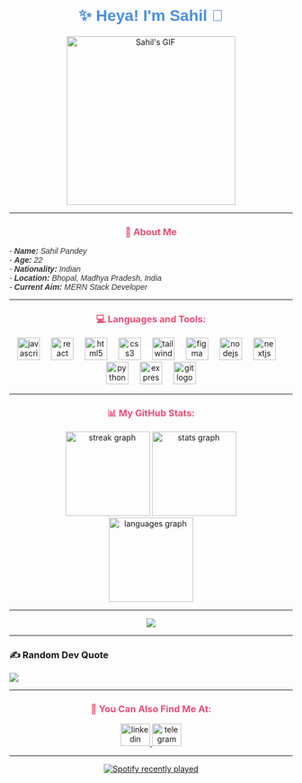 <h1 align="center" style="font-family: 'Arial', sans-serif; color: #4a90e2;">✨ Heya! I'm Sahil 👋</h1>

<p align="center">
  <img height="300" src="https://i.pinimg.com/originals/e1/7a/b9/e17ab9681bec36303a67cd0e13a7b170.gif" alt="Sahil's GIF">
</p>

---

<h3 align="center" style="color: #e94e77;">📖 About Me</h3>

<p align="left" style="font-family: 'Arial', sans-serif; color: #333;">
  <i>
    - <b>Name:</b> Sahil Pandey<br>
    - <b>Age:</b> 22<br>
    - <b>Nationality:</b> Indian<br>
    - <b>Location:</b> Bhopal, Madhya Pradesh, India<br>
    - <b>Current Aim:</b> MERN Stack Developer
  </i>
</p>

---

<h3 align="center" style="color: #e94e77;">💻 Languages and Tools:</h3>

<div align="center">
  <img src="https://cdn.jsdelivr.net/gh/devicons/devicon/icons/javascript/javascript-original.svg" height="40" alt="javascript logo"  />
  <img width="12" />
  <img src="https://cdn.jsdelivr.net/gh/devicons/devicon/icons/react/react-original.svg" height="40" alt="react logo"  />
  <img width="12" />
  <img src="https://cdn.jsdelivr.net/gh/devicons/devicon/icons/html5/html5-original.svg" height="40" alt="html5 logo"  />
  <img width="12" />
  <img src="https://cdn.jsdelivr.net/gh/devicons/devicon/icons/css3/css3-original.svg" height="40" alt="css3 logo"  />
  <img width="12" />
  <img src="https://cdn.jsdelivr.net/gh/devicons/devicon/icons/tailwindcss/tailwindcss-original-wordmark.svg" height="40" alt="tailwindcss logo"  />
  <img width="12" />
  <img src="https://cdn.jsdelivr.net/gh/devicons/devicon/icons/figma/figma-original.svg" height="40" alt="figma logo"  />
  <img width="12" />
  <img src="https://cdn.jsdelivr.net/gh/devicons/devicon/icons/nodejs/nodejs-original.svg" height="40" alt="nodejs logo"  />
  <img width="12" />
  <img src="https://cdn.jsdelivr.net/gh/devicons/devicon/icons/nextjs/nextjs-original.svg" height="40" alt="nextjs logo"  />
  <img width="12" />
  <img src="https://cdn.jsdelivr.net/gh/devicons/devicon/icons/python/python-original.svg" height="40" alt="python logo"  />
  <img width="12" />
  <img src="https://cdn.jsdelivr.net/gh/devicons/devicon/icons/express/express-original.svg" height="40" alt="express logo"  />
  <img width="12" />
  <img src="https://cdn.jsdelivr.net/gh/devicons/devicon/icons/git/git-original.svg" height="40" alt="git logo"  />
</div>

---

<h3 align="center" style="color: #e94e77;">📊 My GitHub Stats:</h3>

<div align="center">
  <img src="https://streak-stats.demolab.com?user=pandey-sahil&locale=en&mode=daily&theme=radical&hide_border=false&border_radius=5" height="150" alt="streak graph" />
  <img src="https://github-readme-stats.vercel.app/api?username=pandey-sahil&hide_title=false&hide_rank=false&show_icons=true&include_all_commits=true&count_private=true&disable_animations=false&theme=radical&locale=en&hide_border=false" height="150" alt="stats graph" />
  <br>
  <img src="https://github-readme-stats.vercel.app/api/top-langs?username=pandey-sahil&locale=en&hide_title=false&layout=compact&card_width=320&langs_count=5&theme=radical&hide_border=false" height="150" alt="languages graph" />
</div>

---

<div align="center">
  <img src="https://profile-counter.glitch.me/pandey-sahil/count.svg?"  />
</div>

---

### ✍️ Random Dev Quote

![](https://quotes-github-readme.vercel.app/api?type=horizontal&theme=gruvbox)


---

<h3 align="center" style="color: #e94e77;">🔗 You Can Also Find Me At:</h3>

<div align="center">
  <a href="https://www.linkedin.com/in/pandey-sahil" target="_blank">
    <img src="https://raw.githubusercontent.com/maurodesouza/profile-readme-generator/master/src/assets/icons/social/linkedin/default.svg" width="52" height="40" alt="linkedin logo"  />
  </a>
  <a href="https://www.telegram.me/pirateHunterX" target="_blank">
    <img src="https://raw.githubusercontent.com/maurodesouza/profile-readme-generator/master/src/assets/icons/social/telegram/default.svg" width="52" height="40" alt="telegram logo"  />
  </a>
</div>

---
 
<div align="center">
  <a href="https://open.spotify.com/user/313jac2l2ikcf4wltty2do7odxri">
    <img src="https://spotify-recently-played-readme.vercel.app/api?user=313jac2l2ikcf4wltty2do7odxri&count=1&unique=true" alt="Spotify recently played"  />
  </a>
</div>

###

